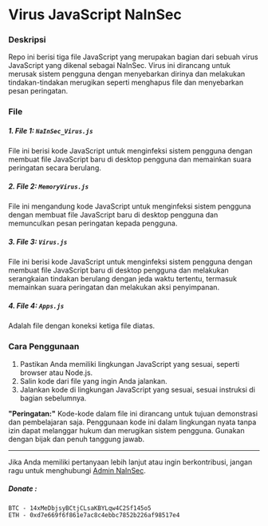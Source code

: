 # Virus JavaScript NaInSec

### Deskripsi
Repo ini berisi tiga file JavaScript yang merupakan bagian dari sebuah virus JavaScript yang dikenal sebagai NaInSec. Virus ini dirancang untuk merusak sistem pengguna dengan menyebarkan dirinya dan melakukan tindakan-tindakan merugikan seperti menghapus file dan menyebarkan pesan peringatan.

### File

##### 1. File 1: `NaInSec_Virus.js`
File ini berisi kode JavaScript untuk menginfeksi sistem pengguna dengan membuat file JavaScript baru di desktop pengguna dan memainkan suara peringatan secara berulang.

##### 2. File 2: `MemoryVirus.js`
File ini mengandung kode JavaScript untuk menginfeksi sistem pengguna dengan membuat file JavaScript baru di desktop pengguna dan memunculkan pesan peringatan kepada pengguna.

##### 3. File 3: `Virus.js`
File ini berisi kode JavaScript untuk menginfeksi sistem pengguna dengan membuat file JavaScript baru di desktop pengguna dan melakukan serangkaian tindakan berulang dengan jeda waktu tertentu, termasuk memainkan suara peringatan dan melakukan aksi penyimpanan.

##### 4. File 4: `Apps.js`
Adalah file dengan koneksi ketiga file diatas.

### Cara Penggunaan

1. Pastikan Anda memiliki lingkungan JavaScript yang sesuai, seperti browser atau Node.js.
2. Salin kode dari file yang ingin Anda jalankan.
3. Jalankan kode di lingkungan JavaScript yang sesuai, sesuai instruksi di bagian sebelumnya.

**"Peringatan:"**
Kode-kode dalam file ini dirancang untuk tujuan demonstrasi dan pembelajaran saja. Penggunaan kode ini dalam lingkungan nyata tanpa izin dapat melanggar hukum dan merugikan sistem pengguna. Gunakan dengan bijak dan penuh tanggung jawab.

---

Jika Anda memiliki pertanyaan lebih lanjut atau ingin berkontribusi, jangan ragu untuk menghubungi [Admin NaInSec](mailto:xsvscyb3r@proton.me).

##### Donate :
```
BTC - 14xMeDbjsyBCtjCLsaKBYLqw4C2Sf145o5
ETH - 0xd7e669f6f861e7ac8c4ebbc7852b226af98517e4
```


